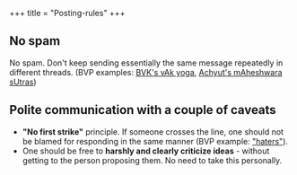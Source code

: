 +++
title = "Posting-rules"
+++

## No spam
No spam. Don't keep sending essentially the same message repeatedly in different threads. (BVP examples: [BVK's vAk yoga](https://groups.google.com/g/bvparishat/search?q=vAk%20yoga), [Achyut's mAheshwara sUtras](https://groups.google.com/g/bvparishat/search?q=Maheshwara%20sutras))

## Polite communication with a couple of caveats

- **"No first strike"** principle. If someone crosses the line, one should not be blamed for responding in the same manner (BVP example: ["haters"](https://groups.google.com/g/bvparishat/c/m0WsHOqu39M/m/Xmoxf0k9AAAJ)).
- One should be free to **harshly and clearly criticize ideas** - without getting to the person proposing them. No need to take this personally.